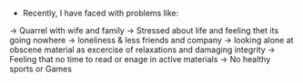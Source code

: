 * Recently, I have faced with problems like:

-> Quarrel with wife and family
-> Stressed about life and feeling thet its going nowhere
-> loneliness & less friends and company
-> looking alone at obscene material as excercise of relaxations and damaging integrity
-> Feeling that no time to read or enage in active materials
-> No healthy sports or Games
